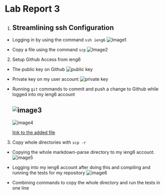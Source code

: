 # Lab Report 3



1. ## Streamlining ssh Configuration ##

  * Logging in by using the command `ssh ieng6`
    ![Image1](https://user-images.githubusercontent.com/103288344/167320907-786f6e7c-4f4c-4bfc-9286-ea1c826cc889.png)
    
    
  * Copy a file using the command `scp`
    ![Image2](https://user-images.githubusercontent.com/103288344/167321627-5ec2bfe9-9e2a-4c29-91dc-5956e1fd1d58.png)


2. Setup Github Access from ieng6

  * The public key on Github
    ![public key](https://user-images.githubusercontent.com/103288344/167353039-5384d8c0-8b10-4e99-921a-8c357b0c7fa6.png)
    

  * Private key on my user account
    ![private key](https://user-images.githubusercontent.com/103288344/167353128-c47be1f7-bf20-457c-8193-32fb58e3b562.png)
    
    
  * Running `git` commands to commit and push a change to Github while logged into my ieng6 account

    ![image3](https://user-images.githubusercontent.com/103288344/167368630-82a02c35-6155-47cd-a11e-d6e084440467.png)
    ---
    ![image4](https://user-images.githubusercontent.com/103288344/167368678-8711c558-3882-4c43-adf5-f440a5becafa.png)
    
    [link to the added file](https://github.com/kathyww/markdown-parser/blob/main/file1.txt)
  


3. Copy whole directories with `scp -r`
  
  * Copying the whole markdown-parse directory to my ieng6 account.
    ![image5](https://user-images.githubusercontent.com/103288344/167373370-f6c5e609-55e7-406a-abd9-991102f03f85.png)
    
  
  * Logging into my ieng6 account after doing this and compiling and running the tests for my repository
    ![image6](https://user-images.githubusercontent.com/103288344/167373351-6225b6f5-3d96-413e-80f1-128d83bf0b41.png)
  
  
  * Combining commands to copy the whole directory and run the tests in one line




